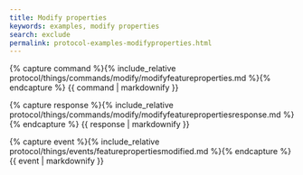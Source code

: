 ```yaml
---
title: Modify properties
keywords: examples, modify properties
search: exclude
permalink: protocol-examples-modifyproperties.html
---
```


{% capture command %}{% include_relative protocol/things/commands/modify/modifyfeatureproperties.md %}{% endcapture %}
{{ command | markdownify }}

{% capture response %}{% include_relative protocol/things/commands/modify/modifyfeaturepropertiesresponse.md %}{% endcapture %}
{{ response | markdownify }}

{% capture event %}{% include_relative protocol/things/events/featurepropertiesmodified.md %}{% endcapture %}
{{ event | markdownify }}
